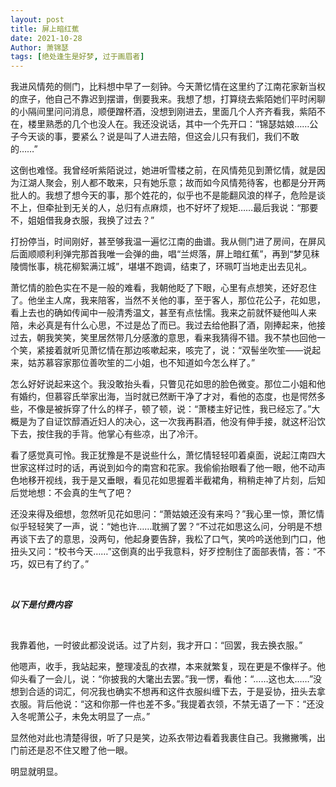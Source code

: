 ```yaml
---
layout: post
title: 屏上暗红蕉
date: 2021-10-28
Author: 萧锦瑟
tags: [绝处逢生是好梦, 过于画眉者]
---
```


我进风情苑的侧门，比料想中早了一刻钟。今天萧忆情在这里约了江南花家新当权的庶子，他自己不靠迟到摆谱，倒要我来。我想了想，打算绕去紫陌她们平时闲聊的小隔间里问问消息，顺便蹭杯酒，没想到刚进去，里面几个人齐齐看我，紫陌不在，楼里熟悉的几个也没人在。我还没说话，其中一个先开口：“锦瑟姑娘……公子今天谈的事，要紧么？说是叫了人进去陪，但这会儿只有我们，我们不敢的……”

这倒也难怪。我曾经听紫陌说过，她进听雪楼之前，在风情苑见到萧忆情，就是因为江湖人聚会，别人都不敢来，只有她乐意；故而如今风情苑待客，也都是分开两批人的。我想了想今天的事，那个姓花的，似乎也不是能翻风浪的样子，危险是谈不上，但牵扯到无关的人，总归有点麻烦，也不好坏了规矩……最后我说：“那要不，姐姐借我身衣服，我换了过去？”

打扮停当，时间刚好，甚至够我温一遍忆江南的曲谱。我从侧门进了房间，在屏风后面顺顺利利弹完那首我唯一会弹的曲，唱“兰烬落，屏上暗红蕉”，再到“梦见秣陵惆怅事，桃花柳絮满江城”，堪堪不跑调，结束了，环珮叮当地走出去见礼。

萧忆情的脸色实在不是一般的难看，我朝他眨了下眼，心里有点想笑，还好忍住了。他坐主人席，我来陪客，当然不关他的事，至于客人，那位花公子，花如思，看上去也的确如传闻中一般清秀温文，甚至有点怯懦。我来之前就怀疑他叫人来陪，未必真是有什么心思，不过是怂了而已。我过去给他斟了酒，刚捧起来，他接过去，朝我笑笑，笑里居然带几分感激的意思，看来我猜得不错。我不禁也回他一个笑，紧接着就听见萧忆情在那边咳嗽起来，咳完了，说：“双髻坐吹笙——说起来，姑苏慕容家那位善吹笙的二小姐，也不知道如今怎么样了。”

怎么好好说起来这个。我没敢抬头看，只瞥见花如思的脸色微变。那位二小姐和他有婚约，但慕容氏举家出海，当时就已然断干净了才对，看他的态度，也是愕然多些，不像是被拆穿了什么的样子，顿了顿，说：“萧楼主好记性，我已经忘了。”大概是为了自证饮醇酒近妇人的决心，这一次我再斟酒，他没有伸手接，就这杯沿饮下去，按住我的手背。他掌心有些凉，出了冷汗。

看了感觉真可怜。我正犹豫是不是说些什么，萧忆情轻轻叩着桌面，说起江南四大世家这样过时的话，再说到如今的南宫和花家。我偷偷抬眼看了他一眼，他不动声色地移开视线，我于是又垂眼，看见花如思握着半截裙角，稍稍走神了片刻，后知后觉地想：不会真的生气了吧？

还没来得及细想，忽然听见花如思问：“萧姑娘还没有来吗？”我心里一惊，萧忆情似乎轻轻笑了一声，说：“她也许……耽搁了罢？“不过花如思这么问，分明是不想再谈下去了的意思，没两句，他起身要告辞，我松了口气，笑吟吟送他到门口，他扭头又问：“校书今天……”这倒真的出乎我意料，好歹控制住了面部表情，答：“不巧，奴已有了约了。”

<br>

***以下是付费内容***

<br>

我靠着他，一时彼此都没说话。过了片刻，我才开口：“回罢，我去换衣服。”

他嗯声，收手，我站起来，整理凌乱的衣襟，本来就繁复，现在更是不像样子。他仰头看了一会儿，说：“你披我的大氅出去罢。”我一愣，看他：“……这也太……”没想到合适的词汇，何况我也确实不想再和这件衣服纠缠下去，于是妥协，扭头去拿衣服。背后他说：“这和你那一件也差不多。”我提着衣领，不禁无语了一下：“还没入冬呢萧公子，未免太明显了一点。”

显然他对此也清楚得很，听了只是笑，边系衣带边看着我裹住自己。我撇撇嘴，出门前还是忍不住又瞪了他一眼。

明显就明显。

